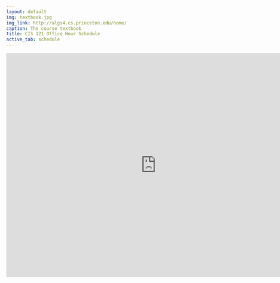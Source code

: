 ```yaml
---
layout: default
img: textbook.jpg
img_link: http://algs4.cs.princeton.edu/home/
caption: The course textbook
title: CIS 121 Office Hour Schedule 
active_tab: schedule
---
```


<iframe src="https://www.google.com/calendar/embed?src=seas.upenn.edu_utieg6nqgc4na2a130edvjls70%40group.calendar.google.com&ctz=America/New_York&mode=AGENDA" style="border: 0" width="800" height="600" frameborder="0" scrolling="no"></iframe>
